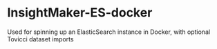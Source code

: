 # InsightMaker-ES-docker
Used for spinning up an ElasticSearch instance in Docker, with optional Tovicci dataset imports
